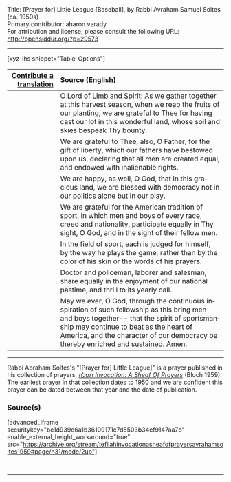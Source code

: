 <html>
<head></head>
<body>
Title: [Prayer for] Little League [Baseball], by Rabbi Avraham Samuel Soltes (ca. 1950s)<br />
Primary contributor: aharon.varady<br />
For attribution and license, please consult the following URL: <a href="http://opensiddur.org/?p=29573">http://opensiddur.org/?p=29573</a>
<p />
<hr />

[xyz-ihs snippet="Table-Options"]<table style="margin-left: auto; margin-right: auto;" class="draggable">
<thead><tr><th id="x" style="text-align: right;"><a href="/translate/" target="_blank" rel="noopener">Contribute a translation</a></th><th style="text-align: left;">Source (English)</th></tr></thead>
<tbody>
<tr><td style="vertical-align:top;">
<div class="liturgy" lang="he">

</span></div></td>
 
<td style="vertical-align:top;">
<div class="english" lang="en">
O Lord of Limb and Spirit:
As we gather together
at this harvest season,
when we reap
the fruits of our planting,
we are grateful to Thee
for having cast our lot
in this wonderful land,
whose soil
and skies
bespeak Thy bounty.
</div></td></tr>


<tr><td style="vertical-align:top;">
<div class="liturgy" lang="he">

</span></div></td>
 
<td style="vertical-align:top;">
<div class="english" lang="en">
We are grateful to Thee,
also,
O Father,
for the gift
of liberty,
which our fathers
have bestowed upon us,
declaring
that all men are created equal,
and endowed
with inalienable rights.
</div></td></tr>


<tr><td style="vertical-align:top;">
<div class="liturgy" lang="he">

</span></div></td>
 
<td style="vertical-align:top;">
<div class="english" lang="en">
We are happy,
as well,
O God,
that
in this gracious land,
we are blessed with democracy
not in our politics alone
but in our play.
</div></td></tr>


<tr><td style="vertical-align:top;">
<div class="liturgy" lang="he">

</span></div></td>
 
<td style="vertical-align:top;">
<div class="english" lang="en">
We are grateful
for the American tradition
of sport,
in which
men
and boys
of every race,
creed
and nationality,
participate equally
in Thy sight,
O God,
and
in the sight of their fellow men.
</div></td></tr>


<tr><td style="vertical-align:top;">
<div class="liturgy" lang="he">

</span></div></td>
 
<td style="vertical-align:top;">
<div class="english" lang="en">
In the field of sport,
each
is judged for himself,
by the way
he plays the game,
rather
than by the color of his skin
or the words of his prayers.
</div></td></tr>


<tr><td style="vertical-align:top;">
<div class="liturgy" lang="he">

</span></div></td>
 
<td style="vertical-align:top;">
<div class="english" lang="en">
Doctor and policeman,
laborer and salesman,
share equally
in the enjoyment of our national
pastime,
and thrill
to its yearly call.
</div></td></tr>


<tr><td style="vertical-align:top;">
<div class="liturgy" lang="he">

</span></div></td>
 
<td style="vertical-align:top;">
<div class="english" lang="en">
May we ever,
O God,
through the continuous inspiration
of such fellowship as this
bring men and boys together--
that the spirit of sportsmanship
may continue to beat
as the heart of America,
and the character of our democracy
be thereby enriched and sustained.
Amen.
</div></td></tr>
</tbody></table>

<hr />

Rabbi Abraham Soltes's "[Prayer for] Little League]" is a prayer published in his collection of prayers, <a href="http://opensiddur.org/?p=27974">תפלה <em>Invocation: A Sheaf Of Prayers</em></a> (Bloch 1959). The earliest prayer in that collection dates to 1950 and we are confident this prayer can be dated between that year and the date of publication.

<h3>Source(s)</h3>

[advanced_iframe securitykey="be1d939e6a1b36109171c7d5503b34cf9147aa7b" enable_external_height_workaround="true" src="https://archive.org/stream/tefilahinvocationasheafofprayersavrahamsoltes1959#page/n31/mode/2up"]

&nbsp;

<hr />

&nbsp;
</body>
</html>